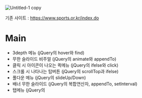 ![Untitled-1 copy](https://github.com/JiSeungHyeon/sports/assets/141790390/fc2bf369-8fc7-44bf-bcec-0462c303605b)

기존 사이트 : https://www.sports.or.kr/index.do

# Main
- 3depth 메뉴 (jQuery의 hover와 find)
- 무한 슬라이드 비주얼 (jQuery의 animate와 appendTo)
- 클릭 시 아이콘이 나오는 퀵메뉴 (jQuery의 ifelse와 click)
- 스크롤 시 나타나는 탑버튼 (jQuery의 scrollTop과 ifelse)
- 풀다운 메뉴 (jQuery의 slideUp/Down)
- 배너 무한 슬라이드 (jQuery의 복합연산자, appendTo, setInterval)
- 탭메뉴 (jQuery의 
